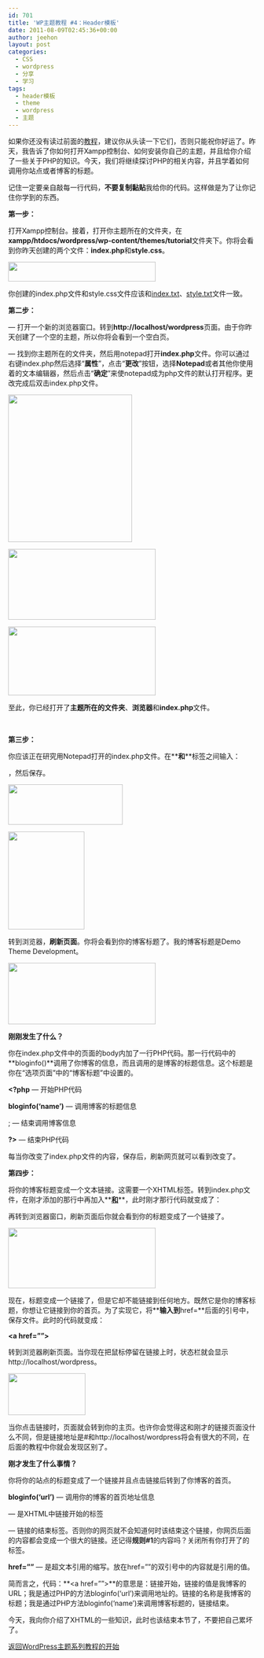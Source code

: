 ```yaml
---
id: 701
title: 'WP主题教程 #4：Header模板'
date: 2011-08-09T02:45:36+00:00
author: jeehon
layout: post
categories:
  - CSS
  - wordpress
  - 分享
  - 学习
tags:
  - header模板
  - theme
  - wordpress
  - 主题
---
```

如果你还没有读过前面的[教程](http://jeehon.info/log/2011/08/04/%E6%83%B3%E5%88%B6%E4%BD%9Cwordpress%E4%B8%BB%E9%A2%98%EF%BC%9F/)，建议你从头读一下它们，否则只能祝你好运了。昨天，我告诉了你如何打开Xampp控制台、如何安装你自己的主题，并且给你介绍了一些关于PHP的知识。今天，我们将继续探讨PHP的相关内容，并且学着如何调用你站点或者博客的标题。

记住一定要亲自敲每一行代码，**不要复制黏贴**我给你的代码。这样做是为了让你记住你学到的东西。

**第一步：**

打开Xampp控制台。接着，打开你主题所在的文件夹，在**xampp/htdocs/wordpress/wp-content/themes/tutorial**文件夹下。你将会看到你昨天创建的两个文件：**index.php**和**style.css**。
  
[<img src="http://jeehon.info/log/files/2011/08/index-and-style1-300x40.gif" alt="" title="index-and-style" width="300" height="40" class="aligncenter size-medium wp-image-702" />](http://jeehon.info/log/files/2011/08/index-and-style1.gif)
  
你创建的index.php文件和style.css文件应该和[index.txt](http://jeehon.info/samples/index.txt)、[style.txt](http://jeehon.info/samples/style.txt)文件一致。<!--more-->

**第二步：**

&#8212; 打开一个新的浏览器窗口。转到**http://localhost/wordpress**页面。由于你昨天创建了一个空的主题，所以你将会看到一个空白页。

&#8212; 找到你主题所在的文件夹，然后用notepad打开**index.php**文件。你可以通过右键index.php然后选择“**属性**”，点击“**更改**”按钮，选择**Notepad**或者其他你使用着的文本编辑器，然后点击“**确定**”来使notepad成为php文件的默认打开程序。更改完成后双击index.php文件。
  
[<img src="http://jeehon.info/log/files/2011/08/view-php-with-notepad-252x300.gif" alt="" title="view-php-with-notepad" width="252" height="300" class="aligncenter size-medium wp-image-703" />](http://jeehon.info/log/files/2011/08/view-php-with-notepad.gif)
  
[<img src="http://jeehon.info/log/files/2011/08/change-view-tool-for-php-300x144.gif" alt="" title="change-view-tool-for-php" width="300" height="144" class="aligncenter size-medium wp-image-704" />](http://jeehon.info/log/files/2011/08/change-view-tool-for-php.gif)
  
[<img src="http://jeehon.info/log/files/2011/08/select-notepad-300x140.gif" alt="" title="select-notepad" width="300" height="140" class="aligncenter size-medium wp-image-705" />](http://jeehon.info/log/files/2011/08/select-notepad.gif)
  
至此，你已经打开了**主题所在的文件夹**、**浏览器**和**index.php**文件。
  
[<img src="http://jeehon.info/log/files/2011/08/review-300x17.gif" alt="" title="review" width="300" height="17" class="aligncenter size-medium wp-image-706" />](http://jeehon.info/log/files/2011/08/review.gif)

**第三步：**

你应该正在研究用Notepad打开的index.php文件。在**<body>**和**</body>**标签之间输入：
  
**<?php bloginfo(‘name’); ?>**，然后保存。
  
[<img src="http://jeehon.info/log/files/2011/08/bloginfo-name.gif" alt="" title="bloginfo-name" width="233" height="82" class="aligncenter size-full wp-image-707" />](http://jeehon.info/log/files/2011/08/bloginfo-name.gif)
  
[<img src="http://jeehon.info/log/files/2011/08/save-it.gif" alt="" title="save-it" width="155" height="199" class="aligncenter size-full wp-image-708" />](http://jeehon.info/log/files/2011/08/save-it.gif)
  
转到浏览器，**刷新页面**。你将会看到你的博客标题了。我的博客标题是Demo Theme Development。
  
[<img src="http://jeehon.info/log/files/2011/08/refreshed-300x125.gif" alt="" title="refreshed" width="300" height="125" class="aligncenter size-medium wp-image-709" />](http://jeehon.info/log/files/2011/08/refreshed.gif)
  
**刚刚发生了什么？**
  
你在index.php文件中的页面的body内加了一行PHP代码。那一行代码中的**bloginfo()**调用了你博客的信息，而且调用的是博客的标题信息。这个标题是你在“选项页面”中的“博客标题”中设置的。
  
**<?php** &#8212; 开始PHP代码
  
**bloginfo(‘name’)** &#8212; 调用博客的标题信息
  
; &#8212; 结束调用博客信息
  
**?>** &#8212; 结束PHP代码

每当你改变了index.php文件的内容，保存后，刷新网页就可以看到改变了。

**第四步：**

将你的博客标题变成一个文本链接。这需要一个XHTML标签。转到index.php文件，在刚才添加的那行中再加入**<a href=”#”>**和**</a>**，此时刚才那行代码就变成了：
  
**<a href=”#”><?php bloginfo(‘name’); ?></a>**
  
再转到浏览器窗口，刷新页面后你就会看到你的标题变成了一个链接了。
  
[<img src="http://jeehon.info/log/files/2011/08/refreshed2-300x123.gif" alt="" title="refreshed2" width="300" height="123" class="aligncenter size-medium wp-image-710" />](http://jeehon.info/log/files/2011/08/refreshed2.gif)
  
现在，标题变成一个链接了，但是它却不能链接到任何地方。既然它是你的博客标题，你想让它链接到你的首页。为了实现它，将**<?php bloginfo(‘url’); ?>**输入到**href=**后面的引号中，保存文件。此时的代码就变成：
  
**<a href=”<?php bloginfo(‘url’); ?>”><?php bloginfo(‘name’); ?></a>**
  
转到浏览器刷新页面。当你现在把鼠标停留在链接上时，状态栏就会显示http://localhost/wordpress。
  
[<img src="http://jeehon.info/log/files/2011/08/status-bar.gif" alt="" title="status-bar" width="157" height="85" class="aligncenter size-full wp-image-711" />](http://jeehon.info/log/files/2011/08/status-bar.gif)
  
当你点击链接时，页面就会转到你的主页。也许你会觉得这和刚才的链接页面没什么不同，但是链接地址是#和http://localhost/wordpress将会有很大的不同，在后面的教程中你就会发现区别了。

**刚才发生了什么事情？**

你将你的站点的标题变成了一个链接并且点击链接后转到了你博客的首页。
  
**bloginfo(‘url’)** &#8212; 调用你的博客的首页地址信息
  
**<a>** &#8212; 是XHTML中链接开始的标签
  
**</a>** &#8212; 链接的结束标签。否则你的网页就不会知道何时该结束这个链接，你网页后面的内容都会变成一个很大的链接。还记得**规则#1**的内容吗？关闭所有你打开了的标签。
  
**href=”&#8221;** &#8212; 是超文本引用的缩写。放在href=””的双引号中的内容就是引用的值。
  
简而言之，代码：**<a href=”<?php bloginfo(‘url’); ?>”><?php bloginfo(‘name’); ?></a>**的意思是：链接开始，链接的值是我博客的URL；我是通过PHP的方法bloginfo(‘url’)来调用地址的。链接的名称是我博客的标题；我是通过PHP方法bloginfo(‘name’)来调用博客标题的，链接结束。

今天，我向你介绍了XHTML的一些知识，此时也该结束本节了，不要把自己累坏了。

[返回WordPress主题系列教程的开始](http://jeehon.info/log/2011/08/04/%E6%83%B3%E5%88%B6%E4%BD%9Cwordpress%E4%B8%BB%E9%A2%98%EF%BC%9F/)